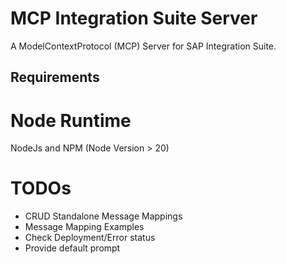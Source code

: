 # MCP Integration Suite Server

A ModelContextProtocol (MCP) Server for SAP Integration Suite.

## Requirements

# Node Runtime
NodeJs and NPM (Node Version > 20)

# TODOs
- CRUD Standalone Message Mappings
- Message Mapping Examples
- Check Deployment/Error status
- Provide default prompt
